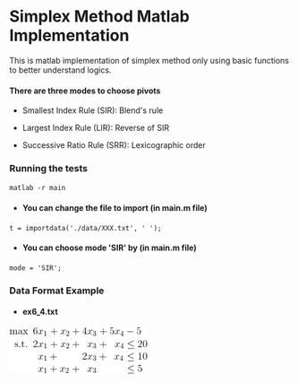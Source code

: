 # Simplex Method Matlab Implementation

This is matlab implementation of simplex method only using basic functions to better understand logics.

#### There are three modes to choose pivots

* Smallest Index Rule (SIR): Blend's rule

* Largest Index Rule (LIR): Reverse of SIR

* Successive Ratio Rule (SRR): Lexicographic order

### Running the tests

```
matlab -r main
```
- #### You can change the file to import (in main.m file)

```
t = importdata('./data/XXX.txt', ' ');
```

- #### You can choose mode 'SIR' by (in main.m file)

```
mode = 'SIR';
```

### Data Format Example
- #### ex6_4.txt  
![equation](image/CodeCogsEqn.gif?raw=true)

